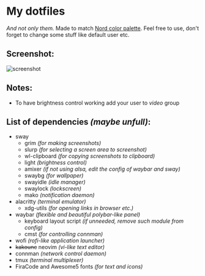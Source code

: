# My dotfiles
*And not only them.* Made to match [Nord color palette](https://github.com/arcticicestudio/nord). 
Feel free to use, don't forget to change some stuff like default user etc. 
## Screenshot:
![screenshot](https://i.imgur.com/zZDF4yc.png)
## Notes:
- To have brightness control working add your user to *video* group

## List of dependencies *(maybe unfull)*:
- sway
  - grim *(for making screenshots)*
  - slurp *(for selecting a screen area to screenshot)*
  - wl-clipboard *(for copying screenshots to clipboard)*
  - light *(brightness control)*
  - amixer *(if not using alsa, edit the config of waybar and sway)*
  - swaybg *(for wallpaper)*
  - swayidle *(idle manager)*
  - swaylock *(lockscreen)*
  - mako *(notification daemon)*
- alacritty *(terminal emulator)*
  - xdg-utils *(for opening links in browser etc.)*
- waybar *(flexible and beautiful polybar-like panel)*
  - keyboard layout script *(if unneeded, remove such module from config)*
  - cmst *(for controlling connman)*
- wofi *(rofi-like application launcher)*
- ~~kakoune~~ neovim *(vi-like text editor)*
- connman *(network control daemon)*
- tmux *(terminal multiplexer)*
- FiraCode and Awesome5 fonts *(for text and icons)*
